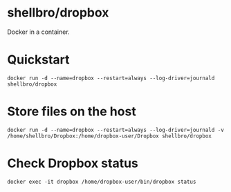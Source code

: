 # shellbro/dropbox

Docker in a container.

# Quickstart

```
docker run -d --name=dropbox --restart=always --log-driver=journald shellbro/dropbox
```

# Store files on the host

```
docker run -d --name=dropbox --restart=always --log-driver=journald -v /home/shellbro/Dropbox:/home/dropbox-user/Dropbox shellbro/dropbox
```

# Check Dropbox status

```
docker exec -it dropbox /home/dropbox-user/bin/dropbox status
```
